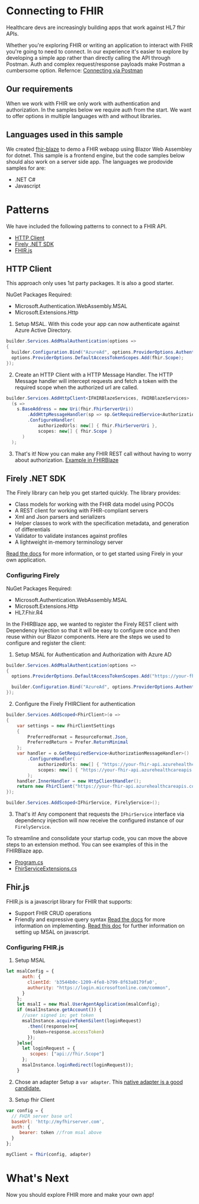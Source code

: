 # Connecting to FHIR
Healthcare devs are increasingly building apps that work against HL7 fhir APIs.

Whether you're exploring FHIR or writing an application to interact with FHIR you're going to need to connect.
In our experience it's easier to explore by developing a simple app rather than directly calling the API through Postman. Auth and complex request/response payloads make Postman a cumbersome option.
Refernce: [Connecting via Postman](https://docs.microsoft.com/en-us/azure/healthcare-apis/azure-api-for-fhir/access-fhir-postman-tutorial#inserting-a-patient)

## Our requirements
When we work with FHIR we only work with authentication and authorization.  In the samples below we require auth from the start.
We want to offer options in multiple languages with and without libraries.

## Languages used in this sample
We created [fhir-blaze](https://github.com/microsoft/FhirBlaze) to demo a FHIR webapp using Blazor Web Assembley for dotnet.  This sample is a frontend engine, but the code samples below should also work on a server side app. 
The languages we prodovide samples for are: 
* .NET C#
* Javascript

# Patterns
We have included the following patterns to connect to a FHIR API.
* [HTTP Client](#http-client)
* [Firely .NET SDK](#firely-net-sdk)
* [FHIR.js](FHIR.js)



## HTTP Client
This approach only uses 1st party packages.   It is also a good starter.  

NuGet Packages Required:
* Microsoft.Authentication.WebAssembly.MSAL
* Microsoft.Extensions.Http  

1. Setup MSAL.
With this code your app can now authenticate against Azure Active Directory. 
```csharp
builder.Services.AddMsalAuthentication(options =>
{
  builder.Configuration.Bind("AzureAd", options.ProviderOptions.Authentication);
  options.ProviderOptions.DefaultAccessTokenScopes.Add(fhir.Scope);
});
```
2. Create an HTTP Client with a HTTP Message Handler.
The HTTP Message handler will intercept requests and fetch a token with the required scope when the authorized url are called.
```csharp
builder.Services.AddHttpClient<IFHIRBlazeServices, FHIRBlazeServices>
  (s =>
    s.BaseAddress = new Uri(fhir.FhirServerUri))
    	.AddHttpMessageHandler(sp => sp.GetRequiredService<AuthorizationMessageHandler>()
   		.ConfigureHandler(
           	authorizedUrls: new[] { fhir.FhirServerUri },
           	scopes: new[] { fhir.Scope }
      )
  );
```

3. That's it!  Now you can make any FHIR REST call without having to worry about authorization.
[Example in FHIRBlaze](https://github.com/microsoft/FhirBlaze/blob/c6fe1acae9d148355c898187874c01181f36bad3/FhirBlaze/Program.cs#L35)

## Firely .NET SDK
The Firely library can help you get started quickly. 
The library provides:
* Class models for working with the FHIR data model using POCOs
* A REST client for working with FHIR-compliant servers
* Xml and Json parsers and serializers
* Helper classes to work with the specification metadata, and generation of differentials
* Validator to validate instances against profiles
* A lightweight in-memory terminology server

[Read the docs](https://docs.fire.ly/projects/Firely-NET-SDK/index.html) for more information, or to get started using Firely in your own application.

### Configuring Firely
NuGet Packages Required:
* Microsoft.Authentication.WebAssembly.MSAL
* Microsoft.Extensions.Http  
* HL7.Fhir.R4

In the FHIRBlaze app, we wanted to register the Firely REST client with Dependency Injection so that it will be easy to configure once and then reuse within our Blazor components. Here are the steps we used to configure and register the client:
1. Setup MSAL for Authentication and Authorization with Azure AD 
```csharp
builder.Services.AddMsalAuthentication(options =>
{
  options.ProviderOptions.DefaultAccessTokenScopes.Add("https://your-fhir-api.azurehealthcareapis.com/user_impersonation");

  builder.Configuration.Bind("AzureAd", options.ProviderOptions.Authentication);
});
```
2. Configure the Firely FHIRClient for authentication
```csharp
builder.Services.AddScoped<FhirClient>(o =>
{
    var settings = new FhirClientSettings
    {
        PreferredFormat = ResourceFormat.Json,
        PreferredReturn = Prefer.ReturnMinimal
    };
    var handler = o.GetRequiredService<AuthorizationMessageHandler>()
        .ConfigureHandler(
            authorizedUrls: new[] { "https://your-fhir-api.azurehealthcareapis.com" },
            scopes: new[] { "https://your-fhir-api.azurehealthcareapis.com/user_impersonation" }
        );
    handler.InnerHandler = new HttpClientHandler();
    return new FhirClient("https://your-fhir-api.azurehealthcareapis.com", settings, handler);
});

builder.Services.AddScoped<IFhirService, FirelyService>();
```
3. That's it! Any component that requests the `IFhirService` interface via dependency injection will now receive the configured instance of our `FirelyService`.

To streamline and consolidate your startup code, you can move the above steps to an extension method. You can see examples of this in the FHIRBlaze app.
* [Program.cs](https://github.com/microsoft/FhirBlaze/blob/2649937d591368834fb5e8872cb07987c8cfb032/FhirBlaze/Program.cs#L43)
* [FhirServiceExtensions.cs](https://github.com/microsoft/FhirBlaze/blob/main/FhirBlaze/FhirServiceExtensions.cs)

## Fhir.js
FHIR.js is a javascript library for FHIR that supports:
* Support FHIR CRUD operations
* Friendly and expressive query syntax
[Read the docs](https://github.com/FHIR/fhir.js/) for more information on implementing.
[Read this doc](https://github.com/Azure-Samples/ms-identity-javascript-tutorial) for further information on setting up MSAL on javascript.

### Configuring FHIR.js
1. Setup MSAL
```JavaScript
let msalConfig = {
      auth: {
        clientId: 'b3544b0c-1209-4fe8-b799-8f63a0179fa0',        
        authority: "https://login.microsoftonline.com/common",
      }
    };
    let msalI = new Msal.UserAgentApplication(msalConfig);
    if (msalInstance.getAccount()) {   
      //user signed in; get token
      msalInstance.acquireTokenSilent(loginRequest)
        .then((response)=>{
          token=response.accessToken)
        });
    }else{
      let loginRequest = {
         scopes: ["api://fhir.Scope"] 
      };    
      msalInstance.loginRedirect(loginRequest));     
    }

```
2. Chose an adapter
Setup a ```var adapter```.
This [native adapter is a good candidate.](https://github.com/FHIR/fhir.js/blob/master/src/adapters/native.js)

3. Setup fhir Client
```JavaScript
var config = {
  // FHIR server base url
  baseUrl: 'http://myfhirserver.com',
  auth: {
     bearer: token //from msal above
  }
};

myClient = fhir(config, adapter)
```


# What's Next
Now you should explore FHIR more and make your own app!
